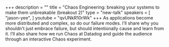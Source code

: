 +++
description = ""
title = "Chaos Engineering: breaking your systems to make them unbreakable (breakout 2)"
type = "new-talk"
speakers = [
        "jason-yee",
]
youtube = "qvUNkR10rWk"
+++
As applications become more distributed and complex, so do our failure modes. I’ll share why you shouldn’t just embrace failure, but should intentionally cause and learn from it. I’ll also share how we run Chaos at Datadog and guide the audience through an interactive Chaos experiment.